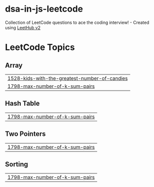 # dsa-in-js-leetcode
Collection of LeetCode questions to ace the coding interview! - Created using [LeetHub v2](https://github.com/arunbhardwaj/LeetHub-2.0)

<!---LeetCode Topics Start-->
# LeetCode Topics
## Array
|  |
| ------- |
| [1528-kids-with-the-greatest-number-of-candies](https://github.com/thevivek-mishra/dsa-in-js-leetcode/tree/master/1528-kids-with-the-greatest-number-of-candies) |
| [1798-max-number-of-k-sum-pairs](https://github.com/thevivek-mishra/dsa-in-js-leetcode/tree/master/1798-max-number-of-k-sum-pairs) |
## Hash Table
|  |
| ------- |
| [1798-max-number-of-k-sum-pairs](https://github.com/thevivek-mishra/dsa-in-js-leetcode/tree/master/1798-max-number-of-k-sum-pairs) |
## Two Pointers
|  |
| ------- |
| [1798-max-number-of-k-sum-pairs](https://github.com/thevivek-mishra/dsa-in-js-leetcode/tree/master/1798-max-number-of-k-sum-pairs) |
## Sorting
|  |
| ------- |
| [1798-max-number-of-k-sum-pairs](https://github.com/thevivek-mishra/dsa-in-js-leetcode/tree/master/1798-max-number-of-k-sum-pairs) |
<!---LeetCode Topics End-->